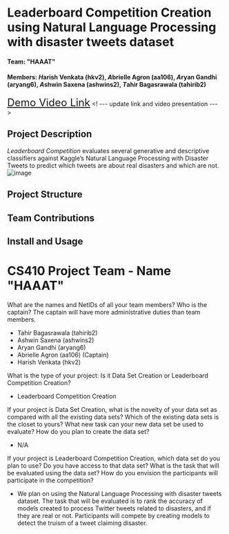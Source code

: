 # Leaderboard Competition Creation using Natural Language Processing with disaster tweets dataset

#### Team: "HAAAT"
#### Members: *H*arish Venkata (hkv2), *A*brielle Agron (aa106), *A*ryan Gandhi (aryang6), *A*shwin Saxena (ashwins2), *T*ahir Bagasrawala (tahirib2)

<font size=5>[Demo Video Link](https://youtu.be/8bDu_KHNICA)</font> <! --- update link and video presentation --->

## Project Description
*Leaderboard Competition* evaluates several generative and descriptive classifiers against Kaggle’s Natural Language Processing with Disaster Tweets to predict which tweets are about real disasters and which are not. ![image](https://github.com/tahirbags/cs410_project_public/assets/144145146/03f6b1ec-afc7-423d-98ac-69baa1ecb7d6)


## Project Structure

## Team Contributions

## Install and Usage




# CS410 Project Team - Name "HAAAT"

What are the names and NetIDs of all your team members? Who is the captain? The captain will have more administrative duties than team members.

- Tahir Bagasrawala (tahirib2)
- Ashwin Saxena (ashwins2)
- Aryan Gandhi (aryang6)
- Abrielle Agron (aa106) (Captain)
- Harish Venkata (hkv2)

What is the type of your project: Is it Data Set Creation or Leaderboard Competition Creation? 
- Leaderboard Competition Creation

If your project is Data Set Creation, what is the novelty of your data set as compared with all the existing data sets? Which of the existing data sets is the closet to yours? What new task can your new data set be used to evaluate? How do you plan to create the data set? 
- N/A

If your project is Leaderboard Competition Creation, which data set do you plan to use? Do you have access to that data set?  What is the task that will be evaluated using the data set? How do you envision the participants will participate in the competition? 
- We plan on using the Natural Language Processing with disaster tweets dataset. The task that will be evaluated is to rank the accuracy of models created to process Twitter tweets related to disasters, and if they are real or not. Participants will compete by creating models to detect the truism of a tweet claiming disaster.
